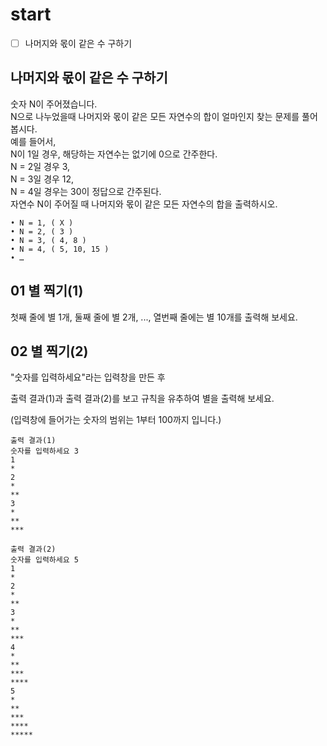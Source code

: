 # start

- [ ] 나머지와 몫이 같은 수 구하기

## 나머지와 몫이 같은 수 구하기
숫자 N이 주어졌습니다.  
N으로 나누었을때 나머지와 몫이 같은 모든 자연수의 합이 얼마인지 찾는 문제를 풀어 봅시다.  
예를 들어서,  
N이 1일 경우, 해당하는 자연수는 없기에 0으로 간주한다.  
N = 2일 경우 3,  
N = 3일 경우 12,  
N = 4일 경우는 30이 정답으로 간주된다.  
자연수 N이 주어질 때 나머지와 몫이 같은 모든 자연수의 합을 출력하시오.

```
• N = 1, ( X )
• N = 2, ( 3 )
• N = 3, ( 4, 8 )
• N = 4, ( 5, 10, 15 )
• …
```

## **01 별 찍기(1)**
첫째 줄에 별 1개, 둘째 줄에 별 2개, ..., 열번째 줄에는 별 10개를 출력해 보세요.

## **02 별 찍기(2)**
"숫자를 입력하세요"라는 입력창을 만든 후

출력 결과(1)과 출력 결과(2)를 보고 규칙을 유추하여 별을 출력해 보세요.

(입력창에 들어가는 숫자의 범위는 1부터 100까지 입니다.)
``` 
출력 결과(1) 
숫자를 입력하세요 3 
1 
* 
2 
* 
** 
3 
* 
** 
*** 

출력 결과(2)  
숫자를 입력하세요 5 
1 
* 
2 
* 
** 
3 
* 
** 
*** 
4 
* 
** 
*** 
**** 
5 
* 
** 
*** 
**** 
***** 
``` 